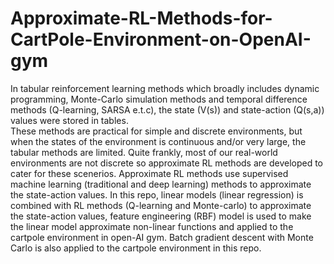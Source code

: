 # Approximate-RL-Methods-for-CartPole-Environment-on-OpenAI-gym
In tabular reinforcement learning methods which broadly includes dynamic programming, Monte-Carlo simulation methods and temporal difference methods (Q-learning, SARSA e.t.c), the state (V(s)) and state-action (Q(s,a)) values were stored in tables.  
These methods are practical for simple and discrete environments, but when the states of the environment is continuous and/or very large, the tabular methods are limited.
Quite frankly, most of our real-world environments are not discrete so approximate RL methods are developed to cater for these scenerios.
Approximate RL methods use supervised machine learning (traditional and deep learning) methods to approximate the state-action values.
In this repo, linear models (linear regression) is combined with RL methods (Q-learning and Monte-carlo) to approximate the state-action values, feature engineering (RBF) model is used to make the linear model approximate non-linear functions and applied to the cartpole environment in open-AI gym.
Batch gradient descent with Monte Carlo is also applied to the cartpole environment in this repo.
